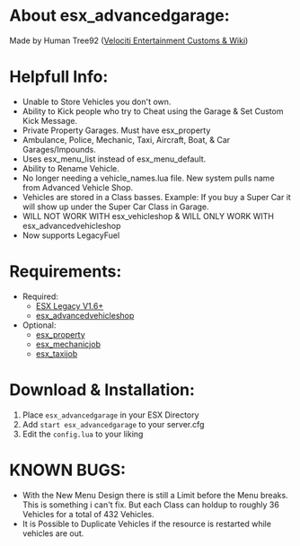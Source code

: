 # About esx_advancedgarage:
Made by Human Tree92 ([Velociti Entertainment Customs & Wiki]( http://www.velocitientertainment.com/customs/ ))

# Helpfull Info:
* Unable to Store Vehicles you don't own.
* Ability to Kick people who try to Cheat using the Garage & Set Custom Kick Message.
* Private Property Garages. Must have esx_property
* Ambulance, Police, Mechanic, Taxi, Aircraft, Boat, & Car Garages/Impounds.
* Uses esx_menu_list instead of esx_menu_default.
* Ability to Rename Vehicle.
* No longer needing a vehicle_names.lua file. New system pulls name from Advanced Vehicle Shop.
* Vehicles are stored in a Class basses. Example: If you buy a Super Car it will show up under the Super Car Class in Garage.
* WILL NOT WORK WITH esx_vehicleshop & WILL ONLY WORK WITH esx_advancedvehicleshop
* Now supports LegacyFuel

# Requirements:
* Required:
  * [ESX Legacy V1.6+]( https://github.com/esx-framework/esx-legacy/tree/1.6.0 )
  * [esx_advancedvehicleshop]( https://github.com/HumanTree92/VENT_ESX_Scripts/tree/main/esx_advancedvehicleshop )
* Optional:
  * [esx_property]( https://github.com/esx-framework/esx-legacy/tree/main/%5Besx_addons%5D/esx_property )
  * [esx_mechanicjob]( https://github.com/esx-framework/esx-legacy/tree/main/%5Besx_addons%5D/esx_mechanicjob )
  * [esx_taxijob]( https://github.com/esx-framework/esx-legacy/tree/main/%5Besx_addons%5D/esx_taxijob )

# Download & Installation:
1) Place `esx_advancedgarage` in your ESX Directory
2) Add `start esx_advancedgarage` to your server.cfg
3) Edit the `config.lua` to your liking

# KNOWN BUGS:
* With the New Menu Design there is still a Limit before the Menu breaks. This is something i can't fix. But each Class can holdup to roughly 36 Vehicles for a total of 432 Vehicles.
* It is Possible to Duplicate Vehicles if the resource is restarted while vehicles are out.
